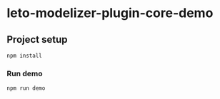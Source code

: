 # leto-modelizer-plugin-core-demo

## Project setup
```
npm install
```

### Run demo

```
npm run demo
```
